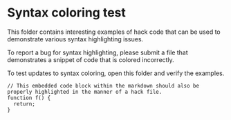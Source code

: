 # Syntax coloring test

This folder contains interesting examples of hack code that can be used to demonstrate various syntax highlighting issues.

To report a bug for syntax highlighting, please submit a file that demonstrates a snippet of code that is colored incorrectly.

To test updates to syntax coloring, open this folder and verify the examples.

```hack
// This embedded code block within the markdown should also be properly highlighted in the manner of a hack file.
function f() {
  return;
}
```
